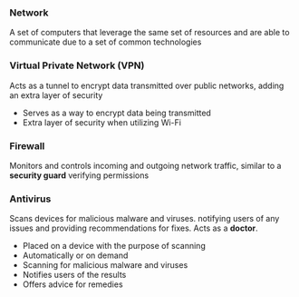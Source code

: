 ### Network

A set of computers that leverage the same set of resources and are able to communicate due to a set of common technologies

### Virtual Private Network (VPN)

Acts as a tunnel to encrypt data transmitted over public networks, adding an extra layer of security
- Serves as a way to encrypt data being transmitted
- Extra layer of security when utilizing Wi-Fi

### Firewall

Monitors and controls incoming and outgoing network traffic, similar to a **security guard** verifying permissions

### Antivirus

Scans devices for malicious malware and viruses. notifying users of any issues and providing recommendations for fixes. Acts as a **doctor**.
- Placed on a device with the purpose of scanning
- Automatically or on demand
- Scanning for malicious malware and viruses
- Notifies users of the results
- Offers advice for remedies